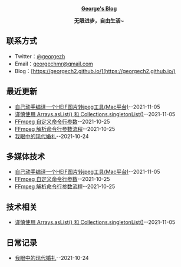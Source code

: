 **<p align="center">[George's Blog](https://https://georgech2.github.io/)</p>**
**<p align="center">无限进步，自由生活~</p>**

## 联系方式
- Twitter：[@georgezh](https://twitter.com/georgezh5)
- Email：[georgechmr@gmail.com](georgechmr@gmail.com)
- Blog：[https://georgech2.github.io/](https://georgech2.github.io/)
## 最近更新
- [自己动手编译一个HEIF图片转jpeg工具(Mac平台)](https://github.com/GeorgeCh2/blog/issues/6)--2021-11-05
- [谨慎使用 Arrays.asList() 和 Collections.singletonList()](https://github.com/GeorgeCh2/blog/issues/5)--2021-11-05
- [FFmpeg 自定义命令行参数](https://github.com/GeorgeCh2/blog/issues/4)--2021-10-25
- [FFmpeg 解析命令行参数流程](https://github.com/GeorgeCh2/blog/issues/3)--2021-10-25
- [我眼中的现代婚礼](https://github.com/GeorgeCh2/blog/issues/2)--2021-10-24
## 多媒体技术
- [自己动手编译一个HEIF图片转jpeg工具(Mac平台)](https://github.com/GeorgeCh2/blog/issues/6)--2021-11-05
- [FFmpeg 自定义命令行参数](https://github.com/GeorgeCh2/blog/issues/4)--2021-10-25
- [FFmpeg 解析命令行参数流程](https://github.com/GeorgeCh2/blog/issues/3)--2021-10-25
## 技术相关
- [谨慎使用 Arrays.asList() 和 Collections.singletonList()](https://github.com/GeorgeCh2/blog/issues/5)--2021-11-05
## 日常记录
- [我眼中的现代婚礼](https://github.com/GeorgeCh2/blog/issues/2)--2021-10-24
